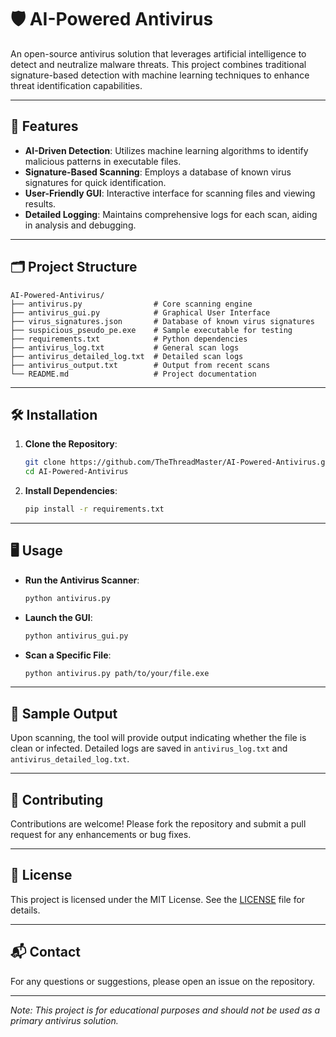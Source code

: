 
# 🛡️ AI-Powered Antivirus

An open-source antivirus solution that leverages artificial intelligence to detect and neutralize malware threats.
This project combines traditional signature-based detection with machine learning techniques to enhance threat identification capabilities.

---

## 🚀 Features

- **AI-Driven Detection**: Utilizes machine learning algorithms to identify malicious patterns in executable files.
- **Signature-Based Scanning**: Employs a database of known virus signatures for quick identification.
- **User-Friendly GUI**: Interactive interface for scanning files and viewing results.
- **Detailed Logging**: Maintains comprehensive logs for each scan, aiding in analysis and debugging.

---

## 🗂️ Project Structure

```
AI-Powered-Antivirus/
├── antivirus.py                # Core scanning engine
├── antivirus_gui.py            # Graphical User Interface
├── virus_signatures.json       # Database of known virus signatures
├── suspicious_pseudo_pe.exe    # Sample executable for testing
├── requirements.txt            # Python dependencies
├── antivirus_log.txt           # General scan logs
├── antivirus_detailed_log.txt  # Detailed scan logs
├── antivirus_output.txt        # Output from recent scans
└── README.md                   # Project documentation
```

---

## 🛠️ Installation

1. **Clone the Repository**:
   ```bash
   git clone https://github.com/TheThreadMaster/AI-Powered-Antivirus.git
   cd AI-Powered-Antivirus
   ```

2. **Install Dependencies**:
   ```bash
   pip install -r requirements.txt
   ```

---

## 🖥️ Usage

- **Run the Antivirus Scanner**:
  ```bash
  python antivirus.py
  ```

- **Launch the GUI**:
  ```bash
  python antivirus_gui.py
  ```

- **Scan a Specific File**:
  ```bash
  python antivirus.py path/to/your/file.exe
  ```

---

## 📄 Sample Output

Upon scanning, the tool will provide output indicating whether the file is clean or infected. Detailed logs are saved in `antivirus_log.txt` and `antivirus_detailed_log.txt`.

---

## 🤝 Contributing

Contributions are welcome! Please fork the repository and submit a pull request for any enhancements or bug fixes.

---

## 📄 License

This project is licensed under the MIT License. See the [LICENSE](LICENSE) file for details.

---

## 📬 Contact

For any questions or suggestions, please open an issue on the repository.

---

*Note: This project is for educational purposes and should not be used as a primary antivirus solution.*
